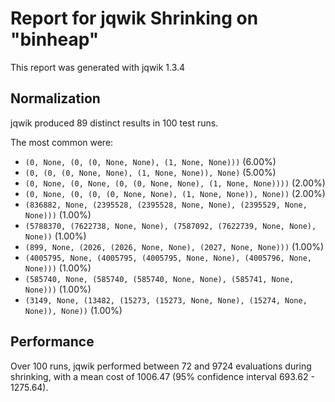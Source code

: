 # Report for jqwik Shrinking on "binheap"

This report was generated with jqwik 1.3.4

## Normalization

jqwik produced 89 distinct results in 100 test runs.

The most common were:

* ``(0, None, (0, (0, None, None), (1, None, None)))`` (6.00%)
* ``(0, (0, (0, None, None), (1, None, None)), None)`` (5.00%)
* ``(0, None, (0, None, (0, (0, None, None), (1, None, None))))`` (2.00%)
* ``(0, None, (0, (0, (0, None, None), (1, None, None)), None))`` (2.00%)
* ``(836882, None, (2395528, (2395528, None, None), (2395529, None, None)))`` (1.00%)
* ``(5788370, (7622738, None, None), (7587092, (7622739, None, None), None))`` (1.00%)
* ``(899, None, (2026, (2026, None, None), (2027, None, None)))`` (1.00%)
* ``(4005795, None, (4005795, (4005795, None, None), (4005796, None, None)))`` (1.00%)
* ``(585740, None, (585740, (585740, None, None), (585741, None, None)))`` (1.00%)
* ``(3149, None, (13482, (15273, (15273, None, None), (15274, None, None)), None))`` (1.00%)

## Performance

Over 100 runs, jqwik performed between 72 and 9724 evaluations during shrinking,
with a mean cost of 1006.47 (95% confidence interval 693.62 - 1275.64).
